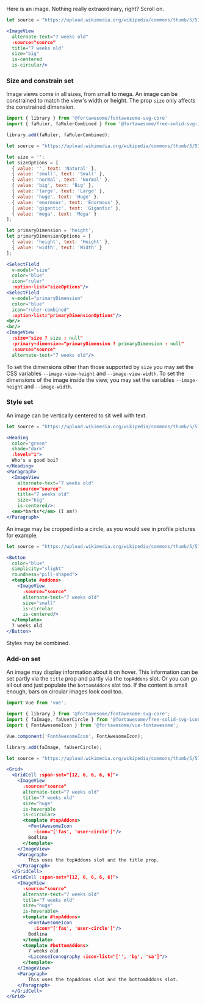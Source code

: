 Here is an image. Nothing really extraordinary, right? Scroll on.

```jsx
let source = "https://upload.wikimedia.org/wikipedia/commons/thumb/5/57/7weeks_old.JPG/1024px-7weeks_old.JPG";

<ImageView
  alternate-text="7 weeks old"
  :source="source"
  title="7 weeks old"
  size="big"
  is-centered
  is-circular/>
```

### Size and constrain set

Image views come in all sizes, from small to mega.  An image can be constrained
to match the view's width or height. The prop `size` only affects the 
constrained dimension.

```jsx
import { library } from '@fortawesome/fontawesome-svg-core'
import { faRuler, faRulerCombined } from '@fortawesome/free-solid-svg-icons'

library.add(faRuler, faRulerCombined);

let source = "https://upload.wikimedia.org/wikipedia/commons/thumb/5/57/7weeks_old.JPG/1024px-7weeks_old.JPG";

let size = '';
let sizeOptions = [
  { value: '', text: 'Natural' },
  { value: 'small', text: 'Small' },
  { value: 'normal', text: 'Normal' },
  { value: 'big', text: 'Big' },
  { value: 'large', text: 'Large' },
  { value: 'huge', text: 'Huge' },
  { value: 'enormous', text: 'Enormous' },
  { value: 'gigantic', text: 'Gigantic' },
  { value: 'mega', text: 'Mega' }
];

let primaryDimension = 'height';
let primaryDimensionOptions = [
  { value: 'height', text: 'Height' },
  { value: 'width', text: 'Width' }
];

<SelectField
  v-model="size"
  color="blue"
  icon="ruler"
  :option-list="sizeOptions"/>
<SelectField
  v-model="primaryDimension"
  color="blue"
  icon="ruler-combined"
  :option-list="primaryDimensionOptions"/>
<br/>
<br/>
<ImageView
  :size="size ? size : null"
  :primary-dimension="primaryDimension ? primaryDimension : null"
  :source="source"
  alternate-text="7 weeks old"/>
```

To set the dimensions other than those supported by `size` you may set the CSS
variables `--image-view-height` and `--image-view-width`. To set the dimensions
of the image inside the view, you may set the variables `--image-height` and
`--image-width`.

### Style set

An image can be vertically centered to sit well with text.

```jsx
let source = "https://upload.wikimedia.org/wikipedia/commons/thumb/5/57/7weeks_old.JPG/1024px-7weeks_old.JPG";

<Heading 
  color="green"
  shade="dark"
  :level="1">
  Who's a good boi?
</Heading>
<Paragraph>
  <ImageView 
    alternate-text="7 weeks old"
    :source="source"
    title="7 weeks old"
    size="big"
    is-centered/>:
  <em>*barks*</em> (I am!)
</Paragraph>
```

An image may be cropped into a circle, as you would see in profile pictures for
example.

```jsx
let source = "https://upload.wikimedia.org/wikipedia/commons/thumb/5/57/7weeks_old.JPG/1024px-7weeks_old.JPG";

<Button
  color="blue"
  simplicity="slight"
  roundness="pill-shaped">
  <template #addons>
    <ImageView
      :source="source"
      alternate-text="7 weeks old"
      size="small"
      is-circular
      is-centered/>
  </template>
  7 weeks old
</Button>
```

Styles may be combined.

### Add-on set

An image may display information about it on hover. This information can be set
partly via the `title` prop and partly via the `topAddons` slot. Or you can go
all out and just populate the `bottomAddons` slot too. If the content is small
enough, bars on circular images look cool too.

```jsx
import Vue from 'vue';

import { library } from '@fortawesome/fontawesome-svg-core';
import { faImage, faUserCircle } from '@fortawesome/free-solid-svg-icons';
import { FontAwesomeIcon } from '@fortawesome/vue-fontawesome';

Vue.component('FontAwesomeIcon', FontAwesomeIcon); 

library.add(faImage, faUserCircle);

let source = "https://upload.wikimedia.org/wikipedia/commons/thumb/5/57/7weeks_old.JPG/1024px-7weeks_old.JPG";

<Grid>
  <GridCell :span-set="[12, 6, 6, 6, 6]">
    <ImageView
      :source="source"
      alternate-text="7 weeks old"
      title="7 weeks old"
      size="huge"
      is-hoverable
      is-circular>
      <template #topAddons>
        <FontAwesomeIcon
          :icon="['fas', 'user-circle']"/>
        Bodlina
      </template>
    </ImageView>
    <Paragraph>
        This uses the topAddons slot and the title prop.
    </Paragraph>
  </GridCell>
  <GridCell :span-set="[12, 6, 6, 6, 6]">
    <ImageView
      :source="source"
      alternate-text="7 weeks old"
      title="7 weeks old"
      size="huge"
      is-hoverable>
      <template #topAddons>
        <FontAwesomeIcon
          :icon="['fas', 'user-circle']"/>
        Bodlina
      </template>
      <template #bottomAddons>
        7 weeks old
        <LicenseIconography :icon-list="['', 'by', 'sa']"/>
      </template>
    </ImageView>
    <Paragraph>
        This uses the topAddons slot and the bottomAddons slot.
    </Paragraph>
  </GridCell>
</Grid>
```
